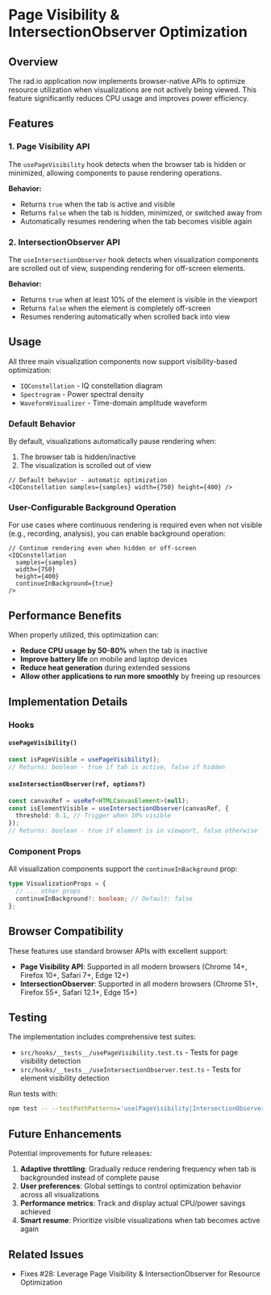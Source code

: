# Page Visibility & IntersectionObserver Optimization

## Overview

The rad.io application now implements browser-native APIs to optimize resource utilization when visualizations are not actively being viewed. This feature significantly reduces CPU usage and improves power efficiency.

## Features

### 1. Page Visibility API
The `usePageVisibility` hook detects when the browser tab is hidden or minimized, allowing components to pause rendering operations.

**Behavior:**
- Returns `true` when the tab is active and visible
- Returns `false` when the tab is hidden, minimized, or switched away from
- Automatically resumes rendering when the tab becomes visible again

### 2. IntersectionObserver API
The `useIntersectionObserver` hook detects when visualization components are scrolled out of view, suspending rendering for off-screen elements.

**Behavior:**
- Returns `true` when at least 10% of the element is visible in the viewport
- Returns `false` when the element is completely off-screen
- Resumes rendering automatically when scrolled back into view

## Usage

All three main visualization components now support visibility-based optimization:

- `IQConstellation` - IQ constellation diagram
- `Spectrogram` - Power spectral density
- `WaveformVisualizer` - Time-domain amplitude waveform

### Default Behavior

By default, visualizations automatically pause rendering when:
1. The browser tab is hidden/inactive
2. The visualization is scrolled out of view

```tsx
// Default behavior - automatic optimization
<IQConstellation samples={samples} width={750} height={400} />
```

### User-Configurable Background Operation

For use cases where continuous rendering is required even when not visible (e.g., recording, analysis), you can enable background operation:

```tsx
// Continue rendering even when hidden or off-screen
<IQConstellation 
  samples={samples} 
  width={750} 
  height={400} 
  continueInBackground={true}
/>
```

## Performance Benefits

When properly utilized, this optimization can:

- **Reduce CPU usage by 50-80%** when the tab is inactive
- **Improve battery life** on mobile and laptop devices
- **Reduce heat generation** during extended sessions
- **Allow other applications to run more smoothly** by freeing up resources

## Implementation Details

### Hooks

#### `usePageVisibility()`
```typescript
const isPageVisible = usePageVisibility();
// Returns: boolean - true if tab is active, false if hidden
```

#### `useIntersectionObserver(ref, options?)`
```typescript
const canvasRef = useRef<HTMLCanvasElement>(null);
const isElementVisible = useIntersectionObserver(canvasRef, {
  threshold: 0.1, // Trigger when 10% visible
});
// Returns: boolean - true if element is in viewport, false otherwise
```

### Component Props

All visualization components support the `continueInBackground` prop:

```typescript
type VisualizationProps = {
  // ... other props
  continueInBackground?: boolean; // Default: false
};
```

## Browser Compatibility

These features use standard browser APIs with excellent support:

- **Page Visibility API**: Supported in all modern browsers (Chrome 14+, Firefox 10+, Safari 7+, Edge 12+)
- **IntersectionObserver**: Supported in all modern browsers (Chrome 51+, Firefox 55+, Safari 12.1+, Edge 15+)

## Testing

The implementation includes comprehensive test suites:

- `src/hooks/__tests__/usePageVisibility.test.ts` - Tests for page visibility detection
- `src/hooks/__tests__/useIntersectionObserver.test.ts` - Tests for element visibility detection

Run tests with:
```bash
npm test -- --testPathPatterns='use(PageVisibility|IntersectionObserver)'
```

## Future Enhancements

Potential improvements for future releases:

1. **Adaptive throttling**: Gradually reduce rendering frequency when tab is backgrounded instead of complete pause
2. **User preferences**: Global settings to control optimization behavior across all visualizations
3. **Performance metrics**: Track and display actual CPU/power savings achieved
4. **Smart resume**: Prioritize visible visualizations when tab becomes active again

## Related Issues

- Fixes #28: Leverage Page Visibility & IntersectionObserver for Resource Optimization
